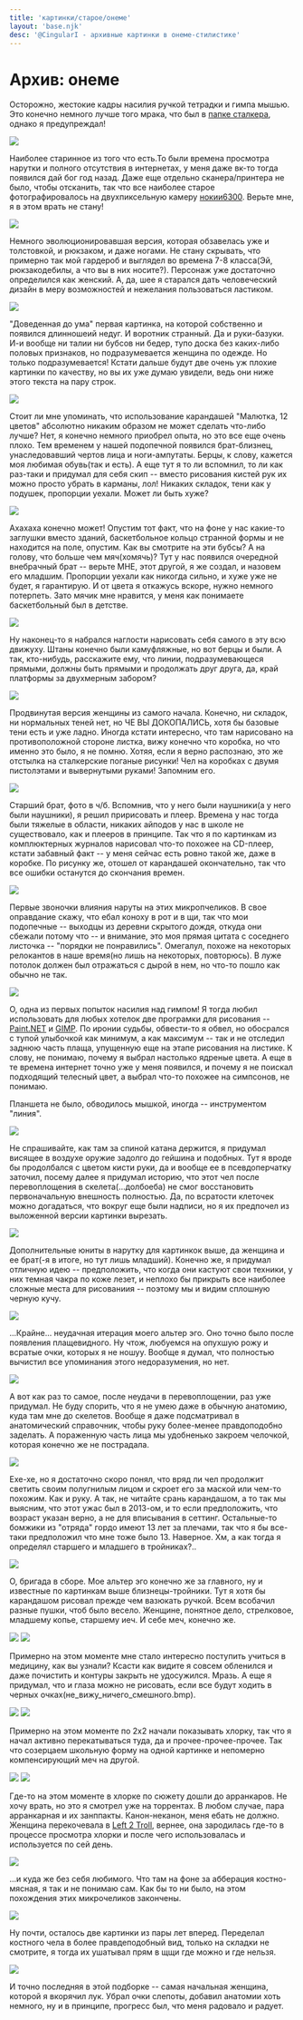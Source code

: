 ```yaml
---
title: 'картинки/старое/онеме'
layout: 'base.njk'
desc: '@CingularI - архивные картинки в онеме-стилистике'
---
```


# Архив: онеме

Осторожно, жестокие кадры насилия ручкой тетрадки и гимпа мышью. Это конечно немного лучше того мрака, что был в [папке сталкера](../stalker), однако я предупреждал!

![](/img_orig/old/anime/1.jpg)

Наиболее старинное из того что есть.То были времена просмотра нарутки и полного отсутствия в интернетах, у меня даже вк-то тогда появился дай бог год назад. Даже еще отдельно сканера/принтера не было, чтобы отсканить, так что все наиболее старое фотографировалось на двухпиксельную камеру [нокии6300](https://wikipedia.org/wiki/Nokia_6300). Верьте мне, я в этом врать не стану!

![](/img_orig/old/anime/6.jpg)

Немного эволюционировавшая версия, которая обзавелась уже и толстовкой, и рюкзаком, и даже ногами. Не стану скрывать, что примерно так мой гардероб и выглядел во времена 7-8 класса(Эй, рюкзакодебилы, а что вы в них носите?). Персонаж уже достаточно определился как женский. А, да, шее я старался дать человеческий дизайн в меру возможностей и нежелания пользоваться ластиком.

![](/img_orig/old/anime/2.jpg)

"Доведенная до ума" первая картинка, на которой собственно и появился длинношеий недуг. И воротник странный. Да и руки-базуки. И-и вообще ни талии ни бубсов ни бедер, тупо доска без каких-либо половых признаков, но подразумевается женщина по одежде. Но только подразумевается! Кстати дальше будут две очень уж плохие картинки по качеству, но вы их уже думаю увидели, ведь они ниже этого текста на пару строк.

![](/img_orig/old/anime/3.jpg)

Стоит ли мне упоминать, что использование карандашей "Малютка, 12 цветов" абсолютно никаким образом не может сделать что-либо лучше? Нет, я конечно немного приобрел опыта, но это все еще очень плохо. Тем временем у нашей подопечной появился брат-близнец, унаследовавший чертов лица и ноги-ампутаты. Берцы, к слову, кажется моя любимая обувь(так и есть). А еще тут я то ли вспомнил, то ли как раз-таки и придумал для себя скип -- вместо рисования кистей рук их можно просто убрать в карманы, лол!
Никаких складок, тени как у подушек, пропорции уехали. Может ли быть хуже?

![](/img_orig/old/anime/4.jpg)

Ахахаха конечно может! Опустим тот факт, что на фоне у нас какие-то заглушки вместо зданий, баскетбольное кольцо странной формы и не находится на поле, опустим. Как вы смотрите на эти бубсы? А на голову, что больше чем мяч(хомячь)? Тут у нас появился очередной внебрачный брат -- верьте МНЕ, этот другой, я же создал, и назовем его младшим. Пропорции уехали как никогда сильно, и хуже уже не будет, я гарантирую. И от цвета я откажусь вскоре, нужно немного потерпеть. Зато мячик мне нравится, у меня как понимаете баскетбольный был в детстве.

![](/img_orig/old/anime/5.jpg)

Ну наконец-то я набрался наглости нарисовать себя самого в эту всю движуху. Штаны конечно были камуфляжные, но вот берцы и были. А так, кто-нибудь, расскажите ему, что линии, подразумевающеся прямыми, должны быть прямыми и продолжать друг друга, да, край платформы за двухмерным забором?

![](/img_orig/old/anime/7.jpg)

Продвинутая версия женщины из самого начала. Конечно, ни складок, ни нормальных теней нет, но ЧЕ ВЫ ДОКОПАЛИСЬ, хотя бы базовые тени есть и уже ладно. Иногда кстати интересно, что там нарисовано на противоположной стороне листка, вижу конечно что коробка, но что именно это было, я не помню. Хотяя, если я верно распознаю, это же отстылка на сталкерские поганые рисунки! Чел на коробках с двумя пистолэтами и вывернутыми руками! Запомним его.

![](/img_orig/old/anime/8.jpg)

Старший брат, фото в ч/б. Вспомнив, что у него были наушники(а у него были наушники), я решил пририсовать и плеер. Времена у нас тогда были тяжелые в области, никаких айподов у нас в школе не существовало, как и плееров в принципе. Так что я по картинкам из комплюктерных журналов нарисовал что-то похожее на CD-плеер, кстати забавный факт -- у меня сейчас есть ровно такой же, даже в коробке.
По рисунку же, отошел от карандашей окончательно, так что все ошибки останутся до скончания времен.

![](/img_orig/old/anime/9.jpg)

Первые звоночки влияния наруты на этих микропчеликов. В свое оправдание скажу, что ебал коноху в рот и в щи, так что мои подопечные -- выходцы из деревни скрытого дождя, откуда они сбежали потому что -- и внимание, это моя прямая цитата с соседнего листочка -- "порядки не понравились". Омегалул, похоже на некоторых релокантов в наше время(но лишь на некоторых, повторюсь). В луже потолок должен был отражаться с дырой в нем, но что-то пошло как обычно не так.

![](/img_orig/old/anime/10.jpg)

О, одна из первых попыток насилия над гимпом! Я тогда любил использовать для любых хотелок две програмки для рисования -- [Paint.NET](https://www.getpaint.net/) и [GIMP](https://www.gimp.org/). По иронии судьбы, обвести-то я обвел, но обосрался с тупой улыбочкой как минимум, а как максимум -- так и не отследил заднюю часть плаща, упущенную еще на этапе рисования на листике. К слову, не понимаю, почему я выбрал настолько ядреные цвета. А еще в те времена интернет точно уже у меня появился, и почему я не поискал подходящий телесный цвет, а выбрал что-то похожее на симпсонов, не понимаю.

Планшета не было, обводилось мышкой, иногда -- инструментом "линия".

![](/img_orig/old/anime/12.jpg)

Не спрашивайте, как там за спиной катана держится, я придумал висящее в воздухе оружие задолго до гейшина и подобных. Тут я вроде бы продолбался с цветом кисти руки, да и вообще ее в псевдоперчатку заточил, посему далее я придумал историю, что этот чел после перевоплощения в скелета(...долбоеба) не смог восстановить первоначальную внешность полностью. Да, по всратости клеточек можно догадаться, что вокруг еще были надписи, но я их предпочел из выложенной версии картинки вырезать.

![](/img_orig/old/anime/16.jpg)

Дополнительные юниты в нарутку для картинкок выше, да женщина и ее брат(-я в итоге, но тут лишь младший). Конечно же, я придумал отличную идею -- предположить, что когда они кастуют свои техники, у них темная чакра по коже лезет, и неплохо бы прикрыть все наиболее сложные места для рисованиия -- поэтому мы и видим сплошную черную кучу.

![](/img_orig/old/anime/15.jpg)

...Крайне... неудачная итерация моего альтер эго. Оно точно было после появления плащевидного. Ну чтож, любуемся на опухшую рожу и всратые очки, которых я не ношуу. Вообще я думал, что полностью вычистил все упоминания этого недоразумения, но нет.

![](/img_orig/old/anime/14.jpg)

А вот как раз то самое, после неудачи в перевоплощении, раз уже придумал. Не буду спорить, что я не умею даже в обычную анатомию, куда там мне до скелетов. Вообще я даже подсматривал в анатомический справочник, чтобы руку более-менее правдоподобно заделать. А пораженную часть лица мы удобненько закроем челочкой, которая конечно же не пострадала.

![](/img_orig/old/anime/17.jpg)

Ехе-хе, но я достаточно скоро понял, что вряд ли чел продолжит светить своим полугнилым лицом и скроет его за маской или чем-то похожим. Как и руку. А так, не читайте срань карандашом, а то так мы выясним, что этот ужас был в 2013-ом, и то если предположить, что возраст указан верно, а не для вписывания в сеттинг. Остальные-то бомжики из "отряда" гордо имеют 13 лет за плечами, так что я бы все-таки предположил что мне тоже было 13. Наверное. Хм, а как тогда я определял старшего и младшего в тройниках?..

![](/img_orig/old/anime/18.jpg)

О, бригада в сборе. Мое альтер эго конечно же за главного, ну и известные по картинкам выше близнецы-тройники. Тут я хотя бы карандашом рисовал прежде чем вазюкать ручкой. Всем всобачил разные пушки, чтоб было весело. Женщине, понятное дело, стрелковое, младшему копье, старшему иеч. И себе меч, конечно же.

![](/img_orig/old/anime/20.jpg)
![](/img_orig/old/anime/22.jpg)

Примерно на этом моменте мне стало интересно поступить учиться в медицину, как вы узнали? Ксасти как видите я совсем обленился и даже почистить и контуры закрыть не удосужился. Мразь.
А еще я придумал, что и глаза можно не рисовать, если все будут ходить в черных очках(не_вижу_ничего_смешного.bmp).

![](/img_orig/old/anime/23.jpg)
![](/img_orig/old/anime/24.jpg)

Примерно на этом моменте по 2х2 начали показывать хлорку, так что я начал активно перекатываться туда, да и прочее-прочее-прочее. Так что созерцаем школьную форму на одной картинке и непомерно компенсирующий меч на другой.

![](/img_orig/old/anime/26.jpg)
![](/img_orig/old/anime/27.jpg)

Где-то на этом моменте в хлорке по сюжету дошли до арранкаров. Не хочу врать, но это я смотрел уже на торрентах. В любом случае, пара арранкарная и их занппакты. Канон-неканон, меня ебать не должно. Женщина перекочевала в [Left 2 Troll](../l2t), вернее, она зародилась где-то в процессе просмотра хлорки и после чего использовалась и используется по сей день.

![](/img_orig/old/anime/28.jpg)

...и куда же без себя любимого. Что там на фоне за абберация костно-мясная, я так и не понимаю сам. Как бы то ни было, на этом похождения этих микрочеликов закончены.

![](/img_orig/old/anime/19.png)

Ну почти, осталось две картинки из пары лет вперед. Переделал костного чела в более правдеподобный вид, только на складки не смотрите, я тогда их ушатывал прям в щщи где можно и где нельзя.

![](/img_orig/old/anime/29.jpg)

И точно последняя в этой подборке -- самая начальная женщина, которой я вкорячил лук. Убрал очки слепоты, добавил анатомии хоть немного, ну и в принципе, прогресс был, что меня радовало и радует.
